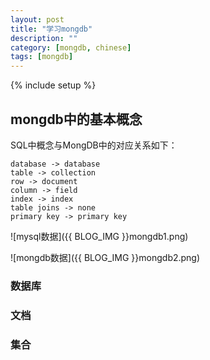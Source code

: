 ```yaml
---
layout: post
title: "学习mongdb"
description: ""
category: [mongdb, chinese]
tags: [mongdb]
---
```

{% include setup %}

## mongdb中的基本概念

SQL中概念与MongDB中的对应关系如下：

```
database -> database
table -> collection
row -> document
column -> field
index -> index
table joins -> none
primary key -> primary key
```

![mysql数据]({{ BLOG_IMG }}mongdb1.png)

![mongdb数据]({{ BLOG_IMG }}mongdb2.png)

### 数据库

### 文档

### 集合


